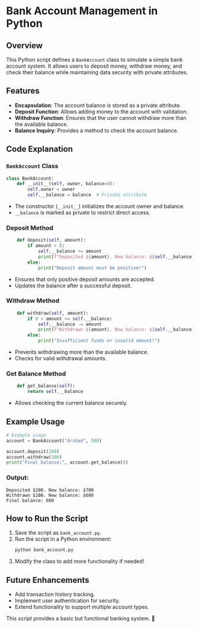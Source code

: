 # Bank Account Management in Python

## Overview
This Python script defines a `BankAccount` class to simulate a simple bank account system. It allows users to deposit money, withdraw money, and check their balance while maintaining data security with private attributes.

## Features
- **Encapsulation**: The account balance is stored as a private attribute.
- **Deposit Function**: Allows adding money to the account with validation.
- **Withdraw Function**: Ensures that the user cannot withdraw more than the available balance.
- **Balance Inquiry**: Provides a method to check the account balance.

## Code Explanation

### `BankAccount` Class
```python
class BankAccount:
    def __init__(self, owner, balance=0):
        self.owner = owner
        self.__balance = balance  # Private attribute
```
- The constructor (`__init__`) initializes the account owner and balance.
- `__balance` is marked as private to restrict direct access.

### Deposit Method
```python
    def deposit(self, amount):
        if amount > 0:
            self.__balance += amount
            print(f"Deposited ${amount}. New balance: ${self.__balance}")
        else:
            print("Deposit amount must be positive!")
```
- Ensures that only positive deposit amounts are accepted.
- Updates the balance after a successful deposit.

### Withdraw Method
```python
    def withdraw(self, amount):
        if 0 < amount <= self.__balance:
            self.__balance -= amount
            print(f"Withdrawn ${amount}. New balance: ${self.__balance}")
        else:
            print("Insufficient funds or invalid amount!")
```
- Prevents withdrawing more than the available balance.
- Checks for valid withdrawal amounts.

### Get Balance Method
```python
    def get_balance(self):
        return self.__balance
```
- Allows checking the current balance securely.

## Example Usage
```python
# Example usage
account = BankAccount("Arshad", 500)

account.deposit(200)
account.withdraw(100)
print("Final balance:", account.get_balance())
```
### Output:
```
Deposited $200. New balance: $700
Withdrawn $100. New balance: $600
Final balance: 600
```

## How to Run the Script
1. Save the script as `bank_account.py`.
2. Run the script in a Python environment:
   ```sh
   python bank_account.py
   ```
3. Modify the class to add more functionality if needed!

## Future Enhancements
- Add transaction history tracking.
- Implement user authentication for security.
- Extend functionality to support multiple account types.

This script provides a basic but functional banking system. 🚀

